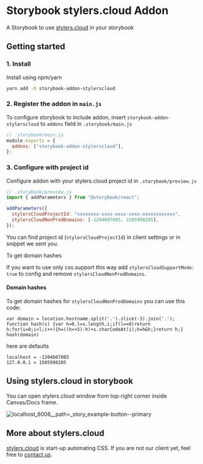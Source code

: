 # Storybook stylers.cloud Addon

A Storybook to use [stylers.cloud](https://www.stylers.cloud/?utm_source=gh) in your storybook

## Getting started

### 1. Install

Install using npm/yarn

```sh
yarn add -D storybook-addon-stylerscloud
```

### 2. Register the addon in `main.js`

To configure storybook to include addon, insert `storybook-addon-stylerscloud` to `addons` field in `.storybook/main.js`

```js
// .storybook/main.js
module.exports = {
  addons: ["storybook-addon-stylerscloud"],
};
```

### 3. Configure with project id

Configure addon with your stylers.cloud project id in `.storybook/preview.js`

```js
// .storybook/preview.js
import { addParameters } from "@storybook/react";

addParameters({
  stylersCloudProjectId: "xxxxxxxx-xxxx-xxxx-xxxx-xxxxxxxxxxxx",
  stylersCloudNonProdDomains: [-1204607085, 1505998205],
});
```

You can find project id (`stylersCloudProjectId`) in client settings or in snippet we sent you.

To get domain hashes

If you want to use only css.support this way add `stylersCloudSupportMode: true` to config and remove `stylersCloudNonProdDomains`.

#### Domain hashes

To get domain hashes for `stylersCloudNonProdDomains` you can use this code:

```
var domain = location.hostname.split('.').slice(-3).join('.');
function hash(s) {var h=0,l=s.length,i;if(l==0)return h;for(i=0;i<l;i++){h=((h<<5)-h)+s.charCodeAt(i);h=h&h;}return h;}
hash(domain)
```

here are defaults

```
localhost = -1204607085
127.0.0.1 = 1505998205
```

## Using stylers.cloud in storybook

You can open stylers.cloud window from top-right corner inside Canvas/Docs frame.

![localhost_6006__path=_story_example-button--primary](https://user-images.githubusercontent.com/1194439/173340392-89e682ea-846e-4636-bc21-2c54b15c8169.png)

## More about stylers.cloud

[stylers.cloud](https://www.stylers.cloud/?utm_source=gh) is start-up automating CSS.
If you are not our client yet, feel free to [contact us](https://www.stylers.cloud/?utm_source=gh).
